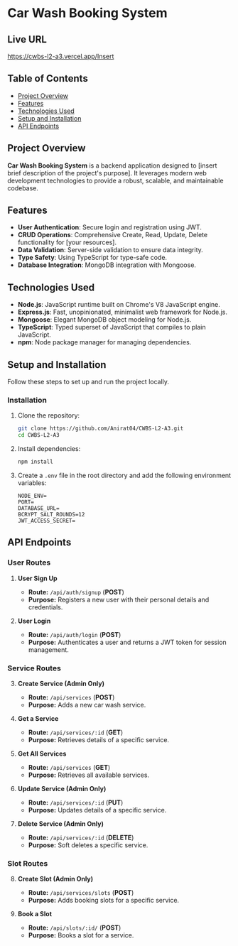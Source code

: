 # Car Wash Booking System

## Live URL

https://cwbs-l2-a3.vercel.app/Insert

## Table of Contents

- [Project Overview](#project-overview)
- [Features](#features)
- [Technologies Used](#technologies-used)
- [Setup and Installation](#setup-and-installation)
- [API Endpoints](#api-endpoints)

## Project Overview

**Car Wash Booking System** is a backend application designed to [insert brief description of the project's purpose]. It leverages modern web development technologies to provide a robust, scalable, and maintainable codebase.

## Features

- **User Authentication**: Secure login and registration using JWT.
- **CRUD Operations**: Comprehensive Create, Read, Update, Delete functionality for [your resources].
- **Data Validation**: Server-side validation to ensure data integrity.
- **Type Safety**: Using TypeScript for type-safe code.
- **Database Integration**: MongoDB integration with Mongoose.

## Technologies Used

- **Node.js**: JavaScript runtime built on Chrome's V8 JavaScript engine.
- **Express.js**: Fast, unopinionated, minimalist web framework for Node.js.
- **Mongoose**: Elegant MongoDB object modeling for Node.js.
- **TypeScript**: Typed superset of JavaScript that compiles to plain JavaScript.
- **npm**: Node package manager for managing dependencies.

## Setup and Installation

Follow these steps to set up and run the project locally.

### Installation

1. Clone the repository:

   ```sh
   git clone https://github.com/Anirat04/CWBS-L2-A3.git
   cd CWBS-L2-A3
   ```

2. Install dependencies:

   ```sh
   npm install
   ```

3. Create a `.env` file in the root directory and add the following environment variables:
   ```
   NODE_ENV=
   PORT=
   DATABASE_URL=
   BCRYPT_SALT_ROUNDS=12
   JWT_ACCESS_SECRET=
   ```

## API Endpoints

### User Routes

1. **User Sign Up**

   - **Route:** `/api/auth/signup` (**POST**)
   - **Purpose:** Registers a new user with their personal details and credentials.

2. **User Login**
   - **Route:** `/api/auth/login` (**POST**)
   - **Purpose:** Authenticates a user and returns a JWT token for session management.

### Service Routes

3. **Create Service (Admin Only)**

   - **Route:** `/api/services` (**POST**)
   - **Purpose:** Adds a new car wash service.

4. **Get a Service**

   - **Route:** `/api/services/:id` (**GET**)
   - **Purpose:** Retrieves details of a specific service.

5. **Get All Services**

   - **Route:** `/api/services` (**GET**)
   - **Purpose:** Retrieves all available services.

6. **Update Service (Admin Only)**

   - **Route:** `/api/services/:id` (**PUT**)
   - **Purpose:** Updates details of a specific service.

7. **Delete Service (Admin Only)**
   - **Route:** `/api/services/:id` (**DELETE**)
   - **Purpose:** Soft deletes a specific service.

### Slot Routes

8. **Create Slot (Admin Only)**

   - **Route:** `/api/services/slots` (**POST**)
   - **Purpose:** Adds booking slots for a specific service.

9. **Book a Slot**
   - **Route:** `/api/slots/:id/` (**POST**)
   - **Purpose:** Books a slot for a service.
